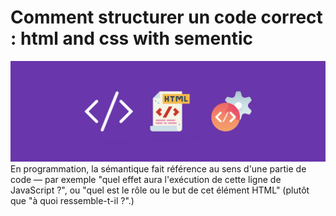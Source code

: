 # Comment structurer un code correct : html and css with sementic
![image code](./asset/real-time-html-editor-1200x385.webp)
En programmation, la sémantique fait référence au sens d'une partie de code — par exemple 
"quel effet aura l'exécution de cette ligne de JavaScript ?", 
ou "quel est le rôle ou le but de cet élément HTML" (plutôt que "à quoi ressemble-t-il ?".) 